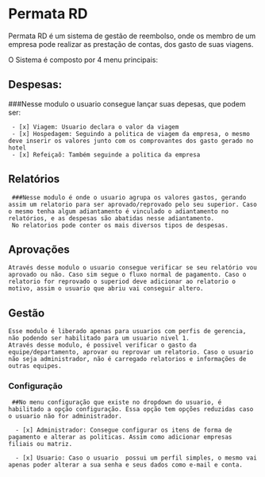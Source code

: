 # Permata  RD

 Permata RD é um sistema de gestão de reembolso, onde os membro de um empresa pode realizar as prestação de contas,
dos gasto de suas viagens.

 O Sistema é composto por 4 menu principais:

  
 ## Despesas:

   ###Nesse modulo o usuario consegue lançar suas depesas, que podem ser:

     - [x] Viagem: Usuario declara o valor da viagem
     - [x] Hospedagem: Seguindo a politica de viagem da empresa, o mesmo deve inserir os valores junto com os comprovantes dos gasto gerado no hotel
     - [x] Refeiçaõ: Também seguinde a politica da empresa

## Relatórios

     ###Nesse modulo é onde o usuario agrupa os valores gastos, gerando assim um relatorio para ser aprovado/reprovado pelo seu superior. Caso o mesmo tenha algum adiantamento é vinculado o adiantamento no relatórios, e as despesas são abatidas nesse adiantamento. 
     No relatorios pode conter os mais diversos tipos de despesas.

## Aprovações

    Através desse modulo o usuario consegue verificar se seu relatório vou aprovado ou não. Caso sim segue o fluxo normal de pagamento. Caso o relatorio for reprovado o superiod deve adicionar ao relatorio o motivo, assim o usuario que abriu vai conseguir altero.

## Gestão

    Esse modulo é liberado apenas para usuarios com perfis de gerencia, não podendo ser habilitado para um usuario nivel 1.
    Através desse modulo, é possivel verificar o gasto da equipe/departamento, aprovar ou reprovar um relatorio. Caso o usuario não seja administrador, não é carregado relatorios e informações de outras equipes.

### Configuração

     ##No menu configuração que existe no dropdown do usuario, é habilitado a opção configuração. Essa opção tem opções reduzidas caso o usuario não for administrador.

      - [x] Administrador: Consegue configurar os itens de forma de pagamento e alterar as politicas. Assim como adicionar empresas filiais ou matriz.

      - [x] Usuario: Caso o usuario  possui um perfil simples, o mesmo vai apenas poder alterar a sua senha e seus dados como e-mail e conta.
     
   
